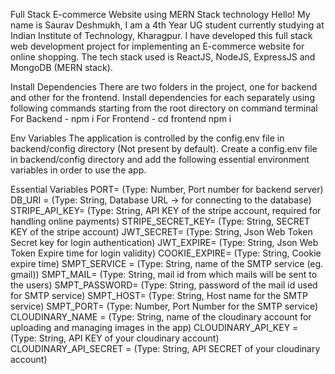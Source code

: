 Full Stack E-commerce Website using MERN Stack technology
Hello! My name is Saurav Deshmukh, I am a 4th Year UG student currently studying at Indian Institute of Technology, Kharagpur. I have developed this full stack web development project for implementing an E-commerce website for online shopping. The tech stack used is ReactJS, NodeJS, ExpressJS and MongoDB (MERN stack).

Install Dependencies
There are two folders in the project, one for backend and other for the frontend. Install dependencies for each separately using following commands starting from the root directory on command terminal For Backend - npm i For Frontend - cd frontend  npm i

Env Variables
The application is controlled by the config.env file in backend/config directory (Not present by default). Create a config.env file in backend/config directory and add the following essential environment variables in order to use the app.

Essential Variables PORT= (Type: Number, Port number for backend server) DB_URI = (Type: String, Database URL -> for connecting to the database) STRIPE_API_KEY= (Type: String, API KEY of the stripe account, required for handling online payments) STRIPE_SECRET_KEY= (Type: String, SECRET KEY of the stripe account) JWT_SECRET= (Type: String, Json Web Token Secret key for login authentication) JWT_EXPIRE= (Type: String, Json Web Token Expire time for login validity) COOKIE_EXPIRE= (Type: String, Cookie expire time) SMPT_SERVICE = (Type: String, name of the SMTP service (eg. gmail)) SMPT_MAIL= (Type: String, mail id from which mails will be sent to the users) SMPT_PASSWORD= (Type: String, password of the mail id used for SMTP service) SMPT_HOST= (Type: String, Host name for the SMTP service) SMPT_PORT= (Type: Number, Port Number for the SMTP service) CLOUDINARY_NAME = (Type: String, name of the cloudinary account for uploading and managing images in the app) CLOUDINARY_API_KEY = (Type: String, API KEY of your cloudinary account) CLOUDINARY_API_SECRET = (Type: String, API SECRET of your cloudinary account)
